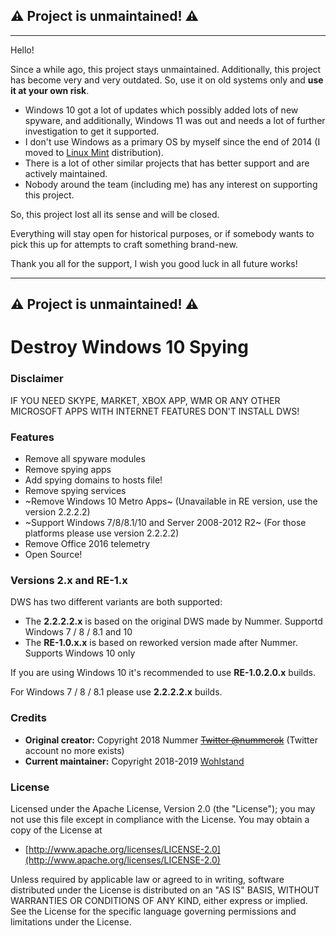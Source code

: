 ## ⚠️ Project is unmaintained! ⚠️
-----------------
Hello!

Since a while ago, this project stays unmaintained. Additionally, this project has become very and very outdated. So, use it on old systems only and **use it at your own risk**.
- Windows 10 got a lot of updates which possibly added lots of new spyware, and additionally, Windows 11 was out and needs a lot of further investigation to get it supported.
- I don't use Windows as a primary OS by myself since the end of 2014 (I moved to [Linux Mint](https://linuxmint.com/) distribution).
- There is a lot of other similar projects that has better support and are actively maintained.
- Nobody around the team (including me) has any interest on supporting this project.

So, this project lost all its sense and will be closed.

Everything will stay open for historical purposes, or if somebody wants to pick this up for attempts to craft something brand-new.

Thank you all for the support, I wish you good luck in all future works!

-----------------
## ⚠️ Project is unmaintained! ⚠️

# Destroy Windows 10 Spying

### Disclaimer

IF YOU NEED SKYPE, MARKET, XBOX APP, WMR OR ANY OTHER MICROSOFT APPS WITH INTERNET FEATURES DON'T INSTALL DWS!


### Features

- Remove all spyware modules
- Remove spying apps
- Add spying domains to hosts file!
- Remove spying services
- ~Remove Windows 10 Metro Apps~ (Unavailable in RE version, use the version 2.2.2.2)
- ~Support Windows 7/8/8.1/10 and Server 2008-2012 R2~ (For those platforms please use version 2.2.2.2)
- Remove Office 2016 telemetry
- Open Source!

### Versions 2.x and RE-1.x

DWS has two different variants are both supported:
- The **2.2.2.2.x** is based on the original DWS made by Nummer. Supportd Windows 7 / 8 / 8.1 and 10
- The **RE-1.0.x.x** is based on reworked version made after Nummer. Supports Windows 10 only

If you are using Windows 10 it's recommended to use **RE-1.0.2.0.x** builds.

For Windows 7 / 8 / 8.1 please use **2.2.2.2.x** builds.


### Credits

* **Original creator:** Copyright 2018 Nummer ~~[Twitter @nummerok](https://twitter.com/nummerok)~~ (Twitter account no more exists)
* **Current maintainer:** Copyright 2018-2019 [Wohlstand](https://github.com/Wohlstand)


### License

Licensed under the Apache License, Version 2.0 (the "License");
you may not use this file except in compliance with the License.
You may obtain a copy of the License at

  * [http://www.apache.org/licenses/LICENSE-2.0](http://www.apache.org/licenses/LICENSE-2.0)

Unless required by applicable law or agreed to in writing, software
distributed under the License is distributed on an "AS IS" BASIS,
WITHOUT WARRANTIES OR CONDITIONS OF ANY KIND, either express or implied.
See the License for the specific language governing permissions and
limitations under the License.

